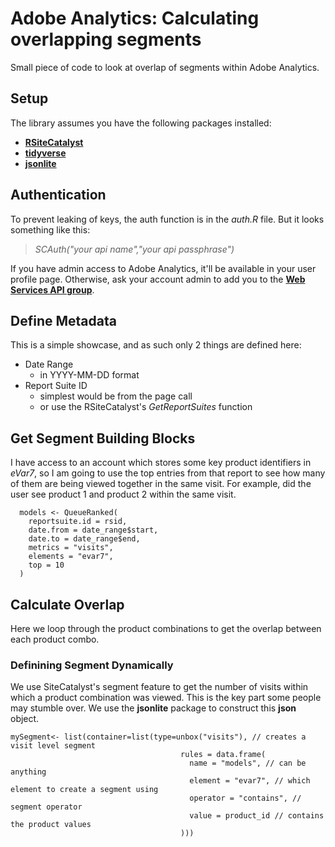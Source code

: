 # Adobe Analytics: Calculating overlapping segments
Small piece of code to look at overlap of segments within Adobe Analytics.

## Setup
The library assumes you have the following packages installed:
 * [**RSiteCatalyst**](https://github.com/randyzwitch/RSiteCatalyst)
 * [**tidyverse**](https://www.tidyverse.org/)
 * [**jsonlite**](https://cran.r-project.org/web/packages/jsonlite/index.html)

## Authentication
To prevent leaking of keys, the auth function is in the _auth.R_ file. But it looks something like this:
> _SCAuth("your api name","your api passphrase")_

If you have admin access to Adobe Analytics, it'll be available in your user profile page. Otherwise, ask your account admin to add you to the [**Web Services API group**](https://marketing.adobe.com/resources/help/en_US/reference/web_services_admin.html).

## Define Metadata
This is a simple showcase, and as such only 2 things are defined here:
* Date Range
	* in YYYY-MM-DD format
* Report Suite ID
	* simplest would be from the page call
	* or use the RSiteCatalyst's _GetReportSuites_ function

## Get Segment Building Blocks
I have access to an account which stores some key product identifiers in *eVar7*, so I am going to use the top entries from that report to see how many of them are being viewed together in the same visit. For example, did the user see product 1 and product 2 within the same visit.
```
  models <- QueueRanked(
    reportsuite.id = rsid,
    date.from = date_range$start,
    date.to = date_range$end,
    metrics = "visits",
    elements = "evar7",
    top = 10
  )  
```

## Calculate Overlap
Here we loop through the product combinations to get the overlap between each product combo.

### Definining Segment Dynamically
We use SiteCatalyst's segment feature to get the number of visits within which a product combination was viewed. This is the key part some people may stumble over. We use the **jsonlite** package to construct this **json** object.
```
mySegment<- list(container=list(type=unbox("visits"), // creates a visit level segment
                                      rules = data.frame(
                                        name = "models", // can be anything
                                        element = "evar7", // which element to create a segment using
                                        operator = "contains", // segment operator
                                        value = product_id // contains the product values
                                      )))
```







